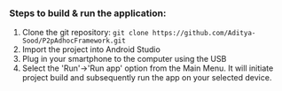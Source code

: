 ### Steps to build & run the application:
1. Clone the git repository: `git clone https://github.com/Aditya-Sood/P2pAdhocFramework.git`
2. Import the project into Android Studio
3. Plug in your smartphone to the computer using the USB
4. Select the 'Run'->'Run app' option from the Main Menu. It will initiate project build and subsequently run the app on your selected device.
